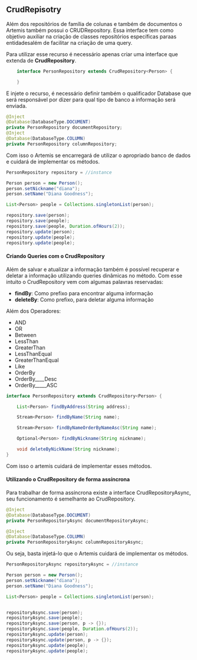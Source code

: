 ## 

## CrudRepisotry

Além dos repositórios de família de colunas e também de documentos o Artemis também possui o CRUDRepository. Essa interface tem como objetivo auxiliar na criação de classes repositórios específicas paraas entidadesalém de facilitar na criação de uma query.

Para utilizar esse recurso é necessário apenas criar uma interface que extenda de **CrudRepository**.

```java
    interface PersonRepository extends CrudRepository<Person> {

    }
```

E injete o recurso, é necessário definir também o qualificador Database que será responsável por dizer para qual tipo de banco a informação será enviada.

```java
@Inject
@Database(DatabaseType.DOCUMENT)
private PersonRepository documentRepository;
@Inject
@Database(DatabaseType.COLUMN)
private PersonRepository columnRepository;
```

Com isso o Artemis se encarregará de utilizar o apropriado banco de dados e cuidará de implementar os métodos.

```java
PersonRepository repository = //instance

Person person = new Person();
person.setNickname("diana");
person.setName("Diana Goodness");

List<Person> people = Collections.singletonList(person);

repository.save(person);
repository.save(people);
repository.save(people, Duration.ofHours(2));
repository.update(person);
repository.update(people);
repository.update(people);
```

#### Criando Queries com o CrudRepository

Além de salvar e atualizar a informação também é possível recuperar e deletar a informação utilizando queries dinâmicas no método. Com esse intuito o CrudRepository vem com algumas palavras reservadas:

* **findBy**: Como prefixo para encontrar alguma informação
* **deleteBy**: Como prefixo, para deletar alguma informação

Além dos Operadores:

* AND
* OR
* Between
* LessThan
* GreaterThan
* LessThanEqual
* GreaterThanEqual
* Like
* OrderBy
* OrderBy\_\_\_\_Desc
* OrderBy\_\_\_\_\_ASC

```java
interface PersonRepository extends CrudRepository<Person> {

    List<Person> findByAddress(String address);

    Stream<Person> findByName(String name);

    Stream<Person> findByNameOrderByNameAsc(String name);

    Optional<Person> findByNickname(String nickname);

    void deleteByNickName(String nickname);
}
```

Com isso o artemis cuidará de implementar esses métodos.

#### Utilizando o CrudRepository de forma assíncrona

Para trabalhar de forma assíncrona existe a interface CrudRepositoryAsync, seu funcionamento é semelhante ao CrudRepository.

```java
@Inject
@Database(DatabaseType.DOCUMENT)
private PersonRepositoryAsync documentRepositoryAsync;

@Inject
@Database(DatabaseType.COLUMN)
private PersonRepositoryAsync columnRepositoryAsync;
```

Ou seja, basta injetá-lo que o Artemis cuidará de implementar os métodos.

```java
PersonRepositoryAsync repositoryAsync = //instance

Person person = new Person();
person.setNickname("diana");
person.setName("Diana Goodness");

List<Person> people = Collections.singletonList(person);


repositoryAsync.save(person);
repositoryAsync.save(people);
repositoryAsync.save(person, p -> {});
repositoryAsync.save(people, Duration.ofHours(2));
repositoryAsync.update(person);
repositoryAsync.update(person, p -> {});
repositoryAsync.update(people);
repositoryAsync.update(people);
```



